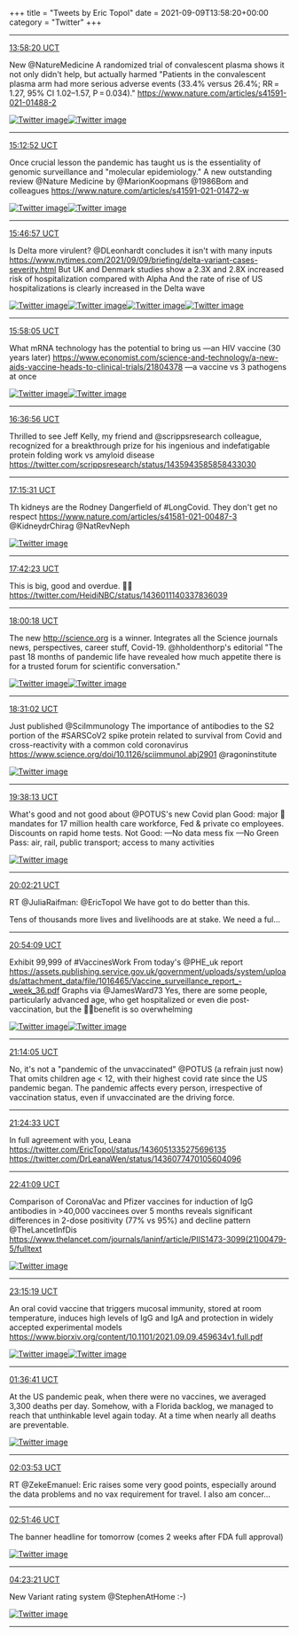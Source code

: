 +++
title = "Tweets by Eric Topol" 
date = 2021-09-09T13:58:20+00:00
category = "Twitter"
+++


---

<a href="https://twitter.com/erictopol/status/1435965798732816384" target="_blank" rel="noreferer">13:58:20 UCT</a>

New @NatureMedicine 
A randomized trial of convalescent plasma shows it not only didn't help, but actually harmed
"Patients in the convalescent plasma arm had more serious adverse events (33.4% versus 26.4%; RR = 1.27, 95% CI 1.02–1.57, P = 0.034)."
https://www.nature.com/articles/s41591-021-01488-2 

<a href="E-2TMwSVEAUCDUH.jpg"  ><img src="E-2TMwSVEAUCDUH.jpg" alt="Twitter image" ></img></a><a href="E-2TO6RVEAEUFDP.jpg"  ><img src="E-2TO6RVEAEUFDP.jpg" alt="Twitter image" ></img></a>

---

<a href="https://twitter.com/erictopol/status/1435984559502286852" target="_blank" rel="noreferer">15:12:52 UCT</a>

Once crucial lesson the pandemic has taught us is the essentiality of genomic surveillance and "molecular epidemiology." A new outstanding review @Nature Medicine by @MarionKoopmans @1986Bom and colleagues https://www.nature.com/articles/s41591-021-01472-w 

<a href="E-2kNaZUYAM-lo-.jpg"  ><img src="E-2kNaZUYAM-lo-.jpg" alt="Twitter image" ></img></a><a href="E-2kTNyVcAAVN89.jpg"  ><img src="E-2kTNyVcAAVN89.jpg" alt="Twitter image" ></img></a>

---

<a href="https://twitter.com/erictopol/status/1435993132928155650" target="_blank" rel="noreferer">15:46:57 UCT</a>

Is Delta more virulent? @DLeonhardt concludes it isn't with many inputs https://www.nytimes.com/2021/09/09/briefing/delta-variant-cases-severity.html
But UK and Denmark studies show a 2.3X and 2.8X increased risk of hospitalization compared with Alpha
And the rate of rise of US hospitalizations is clearly increased in the Delta wave 

<a href="E-2r83tVgAEOovy.jpg"  ><img src="E-2r83tVgAEOovy.jpg" alt="Twitter image" ></img></a><a href="E-2r-RoVQAItIK_.jpg"  ><img src="E-2r-RoVQAItIK_.jpg" alt="Twitter image" ></img></a><a href="E-2sAitVkAkG-Er.jpg"  ><img src="E-2sAitVkAkG-Er.jpg" alt="Twitter image" ></img></a><a href="E-2sClNVcAITCBH.jpg"  ><img src="E-2sClNVcAITCBH.jpg" alt="Twitter image" ></img></a>

---

<a href="https://twitter.com/erictopol/status/1435995935918620672" target="_blank" rel="noreferer">15:58:05 UCT</a>

What mRNA technology has the potential to bring us
—an HIV vaccine (30 years later)
https://www.economist.com/science-and-technology/a-new-aids-vaccine-heads-to-clinical-trials/21804378
—a vaccine vs 3 pathogens at once 

<a href="E-2uLvZVkAY8PsC.jpg"  ><img src="E-2uLvZVkAY8PsC.jpg" alt="Twitter image" ></img></a><a href="E-2uVivVkAQslh-.jpg"  ><img src="E-2uVivVkAQslh-.jpg" alt="Twitter image" ></img></a>

---

<a href="https://twitter.com/erictopol/status/1436005711847170050" target="_blank" rel="noreferer">16:36:56 UCT</a>

Thrilled to see Jeff Kelly, my friend and @scrippsresearch colleague, recognized for a breakthrough prize for his ingenious and indefatigable protein folding work vs amyloid disease https://twitter.com/scrippsresearch/status/1435943585858433030



---

<a href="https://twitter.com/erictopol/status/1436015423242137601" target="_blank" rel="noreferer">17:15:31 UCT</a>

Th kidneys are the Rodney Dangerfield of #LongCovid. They don't get no respect https://www.nature.com/articles/s41581-021-00487-3
@KidneydrChirag @NatRevNeph 

<a href="E-2_6OxVIAY669N.jpg"  ><img src="E-2_6OxVIAY669N.jpg" alt="Twitter image" ></img></a>

---

<a href="https://twitter.com/erictopol/status/1436022182715400246" target="_blank" rel="noreferer">17:42:23 UCT</a>

This is big, good and overdue. 👏👏 https://twitter.com/HeidiNBC/status/1436011140337836039



---

<a href="https://twitter.com/erictopol/status/1436026691810304028" target="_blank" rel="noreferer">18:00:18 UCT</a>

The new http://science.org is a winner. Integrates all the Science journals news, perspectives, career stuff, Covid-19. @hholdenthorp's editorial 
"The past 18 months of pandemic life have revealed how much appetite there is for a trusted forum for scientific conversation." 

<a href="E-3IxLmVIBgA24w.jpg"  ><img src="E-3IxLmVIBgA24w.jpg" alt="Twitter image" ></img></a><a href="E-3IzJ3VIAwL8AL.jpg"  ><img src="E-3IzJ3VIAwL8AL.jpg" alt="Twitter image" ></img></a>

---

<a href="https://twitter.com/erictopol/status/1436034427763638272" target="_blank" rel="noreferer">18:31:02 UCT</a>

Just published @SciImmunology 
The importance of antibodies to the S2 portion of the #SARSCoV2 spike protein related to survival from Covid and cross-reactivity with a common cold coronavirus
https://www.science.org/doi/10.1126/sciimmunol.abj2901 @ragoninstitute 

<a href="E-3QrmCVUA05HSp.jpg"  ><img src="E-3QrmCVUA05HSp.jpg" alt="Twitter image" ></img></a>

---

<a href="https://twitter.com/erictopol/status/1436051335275696135" target="_blank" rel="noreferer">19:38:13 UCT</a>

What's good and not good about @POTUS's new Covid plan
Good: major 💉mandates for 17 million health care workforce, Fed &amp; private co employees. Discounts on rapid home tests. 
Not Good:
—No data mess fix
—No Green Pass: air, rail, public transport; access to many activities 

<a href="E-3dZVuVUBYcO8W.jpg"  ><img src="E-3dZVuVUBYcO8W.jpg" alt="Twitter image" ></img></a>

---

<a href="https://twitter.com/erictopol/status/1436057409911345161" target="_blank" rel="noreferer">20:02:21 UCT</a>

RT @JuliaRaifman: @EricTopol We have got to do better than this. 

Tens of thousands more lives and livelihoods are at stake. We need a ful…



---

<a href="https://twitter.com/erictopol/status/1436070445527158795" target="_blank" rel="noreferer">20:54:09 UCT</a>

Exhibit 99,999 of #VaccinesWork 
From today's @PHE_uk report https://assets.publishing.service.gov.uk/government/uploads/system/uploads/attachment_data/file/1016465/Vaccine_surveillance_report_-_week_36.pdf
Graphs via @JamesWard73 
Yes, there are some people, particularly advanced age, who get hospitalized or even die post-vaccination, but the 💉💉benefit is so overwhelming 

<a href="E-3yC5KVUAAk8Y8.png"  ><img src="E-3yC5KVUAAk8Y8.png" alt="Twitter image" ></img></a><a href="E-3yLh9VUA8-t3F.png"  ><img src="E-3yLh9VUA8-t3F.png" alt="Twitter image" ></img></a>

---

<a href="https://twitter.com/erictopol/status/1436075459301679104" target="_blank" rel="noreferer">21:14:05 UCT</a>

No, it's not a "pandemic of the unvaccinated" @POTUS (a refrain just now)
That omits children age &lt; 12, with their highest covid rate since the US pandemic began.
The pandemic affects every person, irrespective of vaccination status, even if unvaccinated are the driving force.



---

<a href="https://twitter.com/erictopol/status/1436078096239652871" target="_blank" rel="noreferer">21:24:33 UCT</a>

In full agreement with you, Leana
https://twitter.com/EricTopol/status/1436051335275696135 https://twitter.com/DrLeanaWen/status/1436077470105604096



---

<a href="https://twitter.com/erictopol/status/1436097371130130448" target="_blank" rel="noreferer">22:41:09 UCT</a>

Comparison of CoronaVac and Pfizer vaccines for induction of IgG antibodies in &gt;40,000 vaccinees over 5 months reveals significant differences in 2-dose positivity (77% vs 95%) and decline pattern @TheLancetInfDis https://www.thelancet.com/journals/laninf/article/PIIS1473-3099(21)00479-5/fulltext 

<a href="E-4J4gfUYAIGKnh.jpg"  ><img src="E-4J4gfUYAIGKnh.jpg" alt="Twitter image" ></img></a>

---

<a href="https://twitter.com/erictopol/status/1436105969684017180" target="_blank" rel="noreferer">23:15:19 UCT</a>

An oral covid vaccine that triggers mucosal immunity, stored at room temperature, induces high levels of IgG and IgA and protection in widely accepted experimental models https://www.biorxiv.org/content/10.1101/2021.09.09.459634v1.full.pdf 

<a href="E-4Sb3HVcAMMHdF.jpg"  ><img src="E-4Sb3HVcAMMHdF.jpg" alt="Twitter image" ></img></a><a href="E-4Sda7VcAoTMM9.jpg"  ><img src="E-4Sda7VcAoTMM9.jpg" alt="Twitter image" ></img></a>

---

<a href="https://twitter.com/erictopol/status/1436141547376951319" target="_blank" rel="noreferer">01:36:41 UCT</a>

At the US pandemic peak, when there were no vaccines, we averaged 3,300 deaths per day. Somehow, with a Florida backlog, we managed to reach that unthinkable level again today.
At a time when nearly all deaths are preventable. 

<a href="E-4x4RKVQAgOxGl.jpg"  ><img src="E-4x4RKVQAgOxGl.jpg" alt="Twitter image" ></img></a>

---

<a href="https://twitter.com/erictopol/status/1436148392866955273" target="_blank" rel="noreferer">02:03:53 UCT</a>

RT @ZekeEmanuel: Eric raises some very good points, especially around the data problems and no vax requirement for travel. I also am concer…



---

<a href="https://twitter.com/erictopol/status/1436160442875854848" target="_blank" rel="noreferer">02:51:46 UCT</a>

The banner headline for tomorrow
(comes 2 weeks after FDA full approval) 

<a href="E-5D6L_VQAw-nkp.jpg"  ><img src="E-5D6L_VQAw-nkp.jpg" alt="Twitter image" ></img></a>

---

<a href="https://twitter.com/erictopol/status/1436183491255758891" target="_blank" rel="noreferer">04:23:21 UCT</a>

New Variant rating system @StephenAtHome :-) 

<a href="E-5ZPaGVgAQmfCI.png"  ><img src="E-5ZPaGVgAQmfCI.png" alt="Twitter image" ></img></a>

---